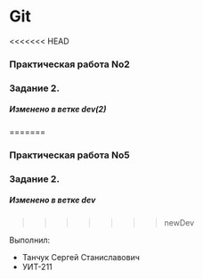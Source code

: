 # Git
<<<<<<< HEAD
### Практическая работа No2
### Задание 2.
##### Изменено в ветке dev(2)
=======
### Практическая работа No5
### Задание 2.
##### Изменено в ветке dev
>>>>>>> newDev

Выполнил:
* Танчук Сергей Станиславович
* УИТ-211
